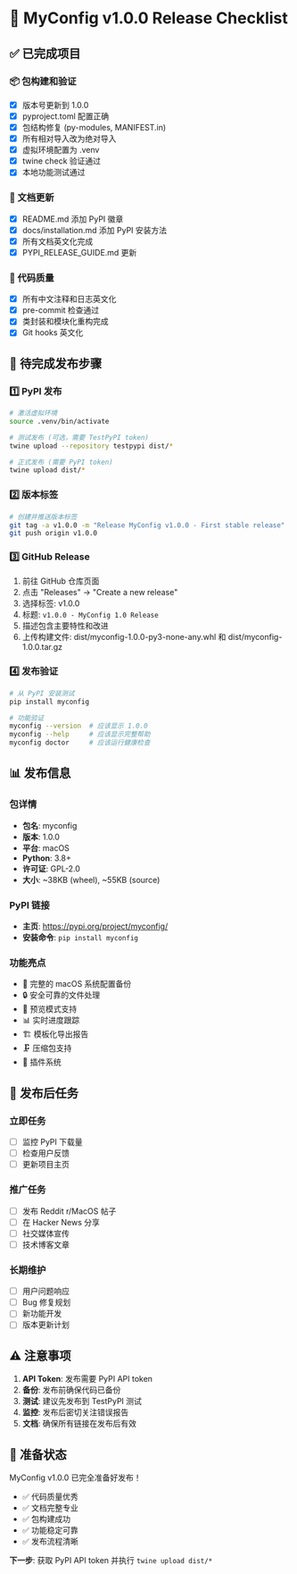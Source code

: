 # 🚀 MyConfig v1.0.0 Release Checklist

## ✅ 已完成项目

### 📦 包构建和验证
- [x] 版本号更新到 1.0.0
- [x] pyproject.toml 配置正确
- [x] 包结构修复 (py-modules, MANIFEST.in)
- [x] 所有相对导入改为绝对导入
- [x] 虚拟环境配置为 .venv
- [x] twine check 验证通过
- [x] 本地功能测试通过

### 📝 文档更新
- [x] README.md 添加 PyPI 徽章
- [x] docs/installation.md 添加 PyPI 安装方法
- [x] 所有文档英文化完成
- [x] PYPI_RELEASE_GUIDE.md 更新

### 🔧 代码质量
- [x] 所有中文注释和日志英文化
- [x] pre-commit 检查通过
- [x] 类封装和模块化重构完成
- [x] Git hooks 英文化

## 🔄 待完成发布步骤

### 1️⃣ PyPI 发布
```bash
# 激活虚拟环境
source .venv/bin/activate

# 测试发布 (可选，需要 TestPyPI token)
twine upload --repository testpypi dist/*

# 正式发布 (需要 PyPI token)
twine upload dist/*
```

### 2️⃣ 版本标签
```bash
# 创建并推送版本标签
git tag -a v1.0.0 -m "Release MyConfig v1.0.0 - First stable release"
git push origin v1.0.0
```

### 3️⃣ GitHub Release
1. 前往 GitHub 仓库页面
2. 点击 "Releases" → "Create a new release"
3. 选择标签: v1.0.0
4. 标题: `v1.0.0 - MyConfig 1.0 Release`
5. 描述包含主要特性和改进
6. 上传构建文件: dist/myconfig-1.0.0-py3-none-any.whl 和 dist/myconfig-1.0.0.tar.gz

### 4️⃣ 发布验证
```bash
# 从 PyPI 安装测试
pip install myconfig

# 功能验证
myconfig --version  # 应该显示 1.0.0
myconfig --help     # 应该显示完整帮助
myconfig doctor     # 应该运行健康检查
```

## 📊 发布信息

### 包详情
- **包名**: myconfig
- **版本**: 1.0.0
- **平台**: macOS
- **Python**: 3.8+
- **许可证**: GPL-2.0
- **大小**: ~38KB (wheel), ~55KB (source)

### PyPI 链接
- **主页**: https://pypi.org/project/myconfig/
- **安装命令**: `pip install myconfig`

### 功能亮点
- 🔄 完整的 macOS 系统配置备份
- 🔒 安全可靠的文件处理
- 👀 预览模式支持
- 📊 实时进度跟踪
- 🏗️ 模板化导出报告
- 🗜️ 压缩包支持
- 🔌 插件系统

## 🎯 发布后任务

### 立即任务
- [ ] 监控 PyPI 下载量
- [ ] 检查用户反馈
- [ ] 更新项目主页

### 推广任务
- [ ] 发布 Reddit r/MacOS 帖子
- [ ] 在 Hacker News 分享
- [ ] 社交媒体宣传
- [ ] 技术博客文章

### 长期维护
- [ ] 用户问题响应
- [ ] Bug 修复规划
- [ ] 新功能开发
- [ ] 版本更新计划

## ⚠️ 注意事项

1. **API Token**: 发布需要 PyPI API token
2. **备份**: 发布前确保代码已备份
3. **测试**: 建议先发布到 TestPyPI 测试
4. **监控**: 发布后密切关注错误报告
5. **文档**: 确保所有链接在发布后有效

## 🎉 准备状态

MyConfig v1.0.0 已完全准备好发布！

- ✅ 代码质量优秀
- ✅ 文档完整专业  
- ✅ 包构建成功
- ✅ 功能稳定可靠
- ✅ 发布流程清晰

**下一步**: 获取 PyPI API token 并执行 `twine upload dist/*`
